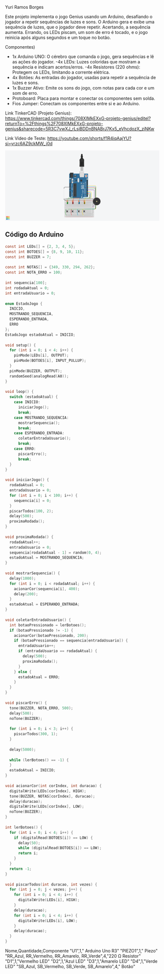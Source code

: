 Yuri Ramos Borges 

Este projeto implementa o jogo Genius usando um Arduino, desafiando o jogador a repetir sequências de luzes e sons. O Arduino gera e exibe uma sequência de luzes, que o jogador deve repetir. Acertando, a sequência aumenta. Errando, os LEDs piscam, um som de erro é tocado, e o jogo reinicia após alguns segundos e um toque no botão.

Componentes)
- 1x Arduino UNO:  O cérebro que comanda o jogo, gera sequências e lê as ações do jogador.
-4x LEDs: Luzes coloridas que mostram a sequência e indicam acertos/erros.
-4x Resistores (220 ohms): Protegem os LEDs, limitando a corrente elétrica.
- 4x Botões: As entradas do jogador, usadas para repetir a sequência de luzes e sons.
- 1x Buzzer Ativo: Emite os sons do jogo, com notas para cada cor e um som de erro.
- Protoboard: Placa para montar e conectar os componentes sem solda.
- Fios Jumper: Conectam os componentes entre si e ao Arduino.

Link TinkerCAD (Projeto Genius): 
https://www.tinkercad.com/things/708XIMkEXxG-projeto-genius/editel?returnTo=%2Fthings%2F708XIMkEXxG-projeto-genius&sharecode=5R3C7vwXJ_rLsiBDDnBNABrJ7Kx5_eVhcdozX_zjNKw

Link Vídeo de Teste: 
https://youtube.com/shorts/f1R4iqAajYU?si=yrzc6AZ9ckMW_j0d


![TinkerCAD](./ProjetoGenius.png)


## Código do Arduino

```c
const int LEDs[] = {2, 3, 4, 5};
const int BOTOES[] = {8, 9, 10, 11};
const int BUZZER = 7;

const int NOTAS[] = {349, 330, 294, 262};
const int NOTA_ERRO = 100;

int sequencia[100];
int rodadaAtual = 0;
int entradaUsuario = 0;

enum EstadoJogo {
  INICIO,
  MOSTRANDO_SEQUENCIA,
  ESPERANDO_ENTRADA,
  ERRO
};
EstadoJogo estadoAtual = INICIO;

void setup() {
  for (int i = 0; i < 4; i++) {
    pinMode(LEDs[i], OUTPUT);
    pinMode(BOTOES[i], INPUT_PULLUP);
  }
  pinMode(BUZZER, OUTPUT);
  randomSeed(analogRead(A0));
}

void loop() {
  switch (estadoAtual) {
    case INICIO:
      iniciarJogo();
      break;
    case MOSTRANDO_SEQUENCIA:
      mostrarSequencia();
      break;
    case ESPERANDO_ENTRADA:
      coletarEntradaUsuario();
      break;
    case ERRO:
      piscarErro();
      break;
  }
}

void iniciarJogo() {
  rodadaAtual = 0;
  entradaUsuario = 0;
  for (int i = 0; i < 100; i++) {
    sequencia[i] = 0;
  }
  piscarTodos(100, 2);
  delay(500);
  proximaRodada();
}

void proximaRodada() {
  rodadaAtual++;
  entradaUsuario = 0;
  sequencia[rodadaAtual - 1] = random(0, 4);
  estadoAtual = MOSTRANDO_SEQUENCIA;
}

void mostrarSequencia() {
  delay(1000);
  for (int i = 0; i < rodadaAtual; i++) {
    acionarCor(sequencia[i], 400);
    delay(200);
  }
  estadoAtual = ESPERANDO_ENTRADA;
}

void coletarEntradaUsuario() {
  int botaoPressionado = lerBotoes();
  if (botaoPressionado != -1) {
    acionarCor(botaoPressionado, 200);
    if (botaoPressionado == sequencia[entradaUsuario]) {
      entradaUsuario++;
      if (entradaUsuario == rodadaAtual) {
        delay(500);
        proximaRodada();
      }
    } else {
      estadoAtual = ERRO;
    }
  }
}

void piscarErro() {
  tone(BUZZER, NOTA_ERRO, 500);
  delay(500);
  noTone(BUZZER);

  for (int i = 0; i < 3; i++) {
    piscarTodos(300, 1);
  }

  delay(5000);

  while (lerBotoes() == -1) {
  }
  estadoAtual = INICIO;
}

void acionarCor(int corIndex, int duracao) {
  digitalWrite(LEDs[corIndex], HIGH);
  tone(BUZZER, NOTAS[corIndex], duracao);
  delay(duracao);
  digitalWrite(LEDs[corIndex], LOW);
  noTone(BUZZER);
}

int lerBotoes() {
  for (int i = 0; i < 4; i++) {
    if (digitalRead(BOTOES[i]) == LOW) {
      delay(50);
      while (digitalRead(BOTOES[i]) == LOW);
      return i;
    }
  }
  return -1;
}

void piscarTodos(int duracao, int vezes) {
  for (int j = 0; j < vezes; j++) {
    for (int i = 0; i < 4; i++) {
      digitalWrite(LEDs[i], HIGH);
    }
    delay(duracao);
    for (int i = 0; i < 4; i++) {
      digitalWrite(LEDs[i], LOW);
    }
    delay(duracao);
  }
}
```

Nome,Quantidade,Componente
"U1",1," Arduino Uno R3"
"PIEZO1",1," Piezo"
"RR_Azul, RR_Vermelho, RR_Amarelo, RR_Verde",4,"220 Ω Resistor"
"D1",1,"Vermelho LED"
"D2",1,"Azul LED"
"D3",1,"Amarelo LED"
"D4",1,"Verde LED"
"SB_Azul, SB_Vermelho, SB_Verde, SB_Amarelo",4," Botão"